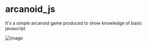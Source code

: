 # arcanoid_js
It's a simple arcanoid game produced to show knowledge of basic javascript

![image](https://user-images.githubusercontent.com/101258024/192134067-394a560b-c484-4452-8c44-f1c83aed6e6a.png)
